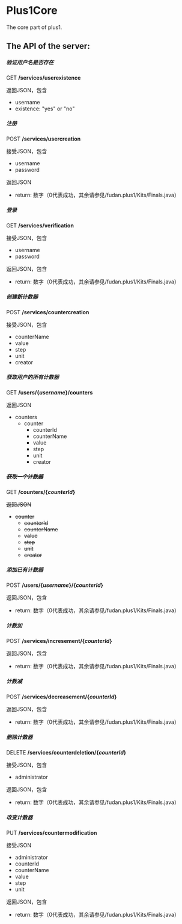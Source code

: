 # Plus1Core
The core part of plus1.
## The API of the server:
##### 验证用户名是否存在

GET **/services/userexistence**

返回JSON，包含

+ username
+ existence: "yes" or "no"

##### 注册

POST **/services/usercreation**

接受JSON，包含

+ username
+ password

返回JSON

+ return: 数字（0代表成功，其余请参见/fudan.plus1/Kits/Finals.java）

##### 登录

GET **/services/verification**

接受JSON，包含

+ username
+ password

返回JSON，包含

+ return: 数字（0代表成功，其余请参见/fudan.plus1/Kits/Finals.java）

##### 创建新计数器

POST **/services/countercreation**

接受JSON，包含

+ counterName
+ value
+ step
+ unit
+ creator

##### 获取用户的所有计数器

GET **/users/{*username*}/counters**

返回JSON

+ counters
  + counter
    + counterId
    + counterName
    + value
    + step
    + unit
    + creator

##### ~~获取一个计数器~~

GET **/counters/{*counterId*}**

~~返回JSON~~

+ ~~counter~~
  + ~~counterId~~
  + ~~counterName~~
  + ~~value~~
  + ~~step~~
  + ~~unit~~
  + ~~creator~~

##### 添加已有计数器

POST **/users/{*username*}/{*counterId*}**

返回JSON，包含

+ return: 数字（0代表成功，其余请参见/fudan.plus1/Kits/Finals.java）

##### 计数加

POST **/services/incresement/{*counterId*}**

返回JSON，包含

+ return: 数字（0代表成功，其余请参见/fudan.plus1/Kits/Finals.java）

##### 计数减

POST **/services/decreasement/{*counterId*}**

返回JSON，包含

+ return: 数字（0代表成功，其余请参见/fudan.plus1/Kits/Finals.java）

##### 删除计数器

DELETE **/services/counterdeletion/{*counterId*}**

接受JSON，包含

+ administrator

返回JSON，包含

+ return: 数字（0代表成功，其余请参见/fudan.plus1/Kits/Finals.java）

##### 改变计数器

PUT **/services/countermodification**

接受JSON

+ administrator
+ counterId
+ counterName
+ value
+ step
+ unit

返回JSON，包含

+ return: 数字（0代表成功，其余请参见/fudan.plus1/Kits/Finals.java）